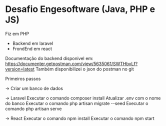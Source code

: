 # Desafio Engesoftware (Java, PHP e JS)

Fiz em PHP
- Backend em laravel
- FrondEnd em react

Documentação do backend disponivel em:
   https://documenter.getpostman.com/view/5635061/SWTHbvLf?version=latest
   Também disponibilizei o json do postman no git


Primeiros passos

-> Criar um banco de dados

-> Laravel
   Executar o comando composer install
   Atualizar .env com o nome do banco
   Executar o comando php artisan migrate --seed
   Executar o comando php artisan serve
  
-> React
   Executar o comando npm install
   Executar o comando npm start
   
   
   


